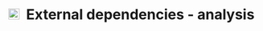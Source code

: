 # <img src="/cobratoolbox/stable/_static/img/icon_analysis.png" height="22px">&nbsp;&nbsp;External dependencies - analysis
